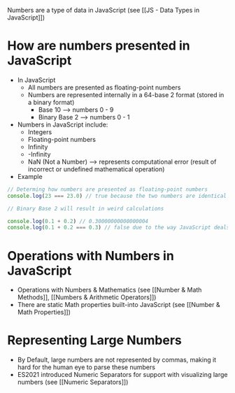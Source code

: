 Numbers are a type of data in JavaScript (see [[JS - Data Types in JavaScript]])
# How are numbers presented in JavaScript
* In JavaScript
	* All numbers are presented as floating-point numbers
	* Numbers are represented internally in a 64-base 2 format (stored in a binary format)
		* Base 10 --> numbers 0 - 9
		* Binary Base 2 --> numbers 0 - 1
* Numbers in JavaScript include:
	* Integers 
	* Floating-point numbers
	* Infinity 
	* -Infinity
	* NaN (Not a Number) --> represents computational error (result of incorrect or undefined mathematical operation)
* Example
```js
// Determing how numbers are presented as floating-point numbers
console.log(23 === 23.0) // true because the two numbers are identical
```

```js
// Binary Base 2 will result in weird calculations

console.log(0.1 + 0.2) // 0.30000000000000004
console.log(0.1 + 0.2 === 0.3) // false due to the way JavaScript deals with numbers
```

# Operations with Numbers in JavaScript

* Operations with Numbers & Mathematics (see [[Number & Math Methods]], [[Numbers & Arithmetic Operators]])
* There are static Math properties built-into JavaScript (see [[Number & Math Properties]])

# Representing Large Numbers
* By Default, large numbers are not represented by commas, making it hard for the human eye to parse these numbers
* ES2021 introduced Numeric Separators for support with visualizing large numbers (see [[Numeric Separators]])